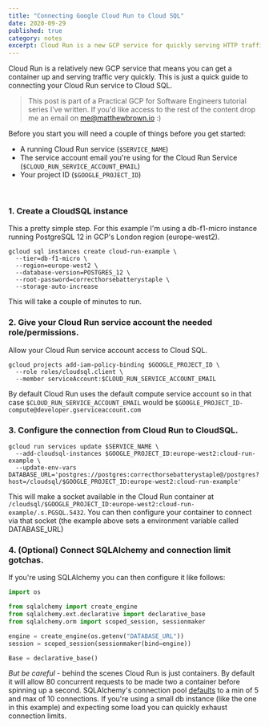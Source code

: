 ```yaml
---
title: "Connecting Google Cloud Run to Cloud SQL"
date: 2020-09-29
published: true
category: notes
excerpt: Cloud Run is a new GCP service for quickly serving HTTP traffic with containers. This is a guide to connecting your Cloud Run service to Cloud SQL.
---
```


Cloud Run is a relatively new GCP service that means you can get a container up and serving traffic very quickly. This is just a quick guide to connecting your Cloud Run service to Cloud SQL.

> This post is part of a Practical GCP for Software Engineers tutorial series I've written. If you'd like access to the rest of the content drop me an email on <a href="mailto:me@matthewbrown.io">me@matthewbrown.io</a> :)

Before you start you will need a couple of things before you get started:

- A running Cloud Run service (`$SERVICE_NAME`)
- The service account email you're using for the Cloud Run Service (`$CLOUD_RUN_SERVICE_ACCOUNT_EMAIL`)
- Your project ID (`$GOOGLE_PROJECT_ID`)


<br />

### 1. Create a CloudSQL instance

This a pretty simple step. For this example I'm using a db-f1-micro instance running PostgreSQL 12 in GCP's London region (europe-west2).

```shell
gcloud sql instances create cloud-run-example \
  --tier=db-f1-micro \
  --region=europe-west2 \
  --database-version=POSTGRES_12 \
  --root-password=correcthorsebatterystaple \
  --storage-auto-increase
```

This will take a couple of minutes to run.

### 2. Give your Cloud Run service account the needed role/permissions.

Allow your Cloud Run service account access to Cloud SQL.

```
gcloud projects add-iam-policy-binding $GOOGLE_PROJECT_ID \
  --role roles/cloudsql.client \
  --member serviceAccount:$CLOUD_RUN_SERVICE_ACCOUNT_EMAIL
```

By default Cloud Run uses the default compute service account so in that case `$CLOUD_RUN_SERVICE_ACCOUNT_EMAIL` would be `$GOOGLE_PROJECT_ID-compute@developer.gserviceaccount.com`

### 3. Configure the connection from Cloud Run to CloudSQL.

```
gcloud run services update $SERVICE_NAME \
  --add-cloudsql-instances $GOOGLE_PROJECT_ID:europe-west2:cloud-run-example \
  --update-env-vars DATABASE_URL='postgres://postgres:correcthorsebatterystaple@/postgres?host=/cloudsql/$GOOGLE_PROJECT_ID:europe-west2:cloud-run-example'
```

This will make a socket available in the Cloud Run container at `/cloudsql/$GOOGLE_PROJECT_ID:europe-west2:cloud-run-example/.s.PGSQL.5432`. You can then configure your container to connect via that socket (the example above sets a environment variable called DATABASE_URL)

### 4. (Optional) Connect SQLAlchemy and connection limit gotchas.

If you're using SQLAlchemy you can then configure it like follows:

```python
import os

from sqlalchemy import create_engine
from sqlalchemy.ext.declarative import declarative_base
from sqlalchemy.orm import scoped_session, sessionmaker

engine = create_engine(os.getenv("DATABASE_URL"))
session = scoped_session(sessionmaker(bind=engine))

Base = declarative_base()
```

_But be careful_ - behind the scenes Cloud Run is just containers. By default it will allow 80 concurrent requests to be made two a container before spinning up a second. SQLAlchemy's connection pool [defaults](https://docs.sqlalchemy.org/en/13/core/pooling.html#sqlalchemy.pool.QueuePool.__init__) to a min of 5 and max of 10 connections. If you're using a small db instance (like the one in this example) and expecting some load you can quickly exhaust connection limits.
